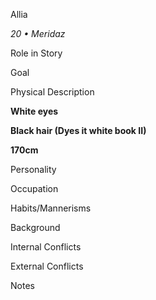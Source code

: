 Allia 

*20 • Meridaz*

Role in Story


Goal


Physical Description

**White eyes**

**Black hair (Dyes it white book II)**

**170cm**

Personality


Occupation


Habits/Mannerisms


Background


Internal Conflicts


External Conflicts


Notes

